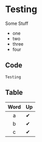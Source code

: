 # Testing

Some Stuff

* one
* two
* three
* four

## Code
```
Testing  
```

## Table

| Word   | Up |
| :-------: | ------- |
| a | ✔ |
| b | ✔ |
| c | ✔ |
